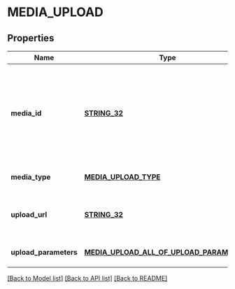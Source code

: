 # MEDIA_UPLOAD

## Properties
Name | Type | Description | Notes
------------ | ------------- | ------------- | -------------
**media_id** | [**STRING_32**](STRING_32.md) | Unique identifier for this media upload. Used to track status and for attaching during Pin creation. | [optional] [default to null]
**media_type** | [**MEDIA_UPLOAD_TYPE**](MediaUploadType.md) |  | [optional] [default to null]
**upload_url** | [**STRING_32**](STRING_32.md) | The URL where you will POST your media file. | [optional] [default to null]
**upload_parameters** | [**MEDIA_UPLOAD_ALL_OF_UPLOAD_PARAMETERS**](MediaUpload_allOf_upload_parameters.md) |  | [optional] [default to null]

[[Back to Model list]](../README.md#documentation-for-models) [[Back to API list]](../README.md#documentation-for-api-endpoints) [[Back to README]](../README.md)


